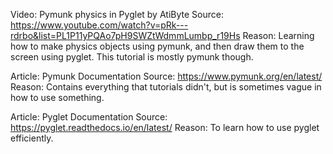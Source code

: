 Video: Pymunk physics in Pyglet by AtiByte
Source: https://www.youtube.com/watch?v=pRk---rdrbo&list=PL1P11yPQAo7pH9SWZtWdmmLumbp_r19Hs
Reason: Learning how to make physics objects using pymunk, and then draw them to the screen using pyglet.
        This tutorial is mostly pymunk though.

Article: Pymunk Documentation
Source: https://www.pymunk.org/en/latest/
Reason: Contains everything that tutorials didn't, but is sometimes vague in how to use something.

Article: Pyglet Documentation
Source: https://pyglet.readthedocs.io/en/latest/
Reason: To learn how to use pyglet efficiently.
